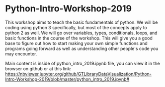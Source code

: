 # Python-Intro-Workshop-2019

This workshop aims to teach the basic fundamentals of python. We will be coding using python 3 specifically, but most of the concepts apply to python 2 as well. We will go over variables, types, conditionals, loops, and basic functions in the course of the workshop. This will give you a good base to figure out how to start making your own simple functions and programs going forward as well as understanding other people's code you may encounter. 


Main content is inside of python_intro_2019.ipynb file, you can view it in the browser on github or at this link:
https://nbviewer.jupyter.org/github/GTLibraryDataVisualization/Python-Intro-Workshop-2019/blob/master/python_intro_2019.ipynb#
